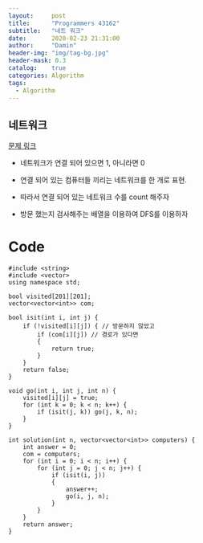 ```yaml
---
layout:     post
title:      "Programmers 43162"
subtitle:   "네트 워크"
date:       2020-02-23 21:31:00
author:     "Damin"
header-img: "img/tag-bg.jpg"
header-mask: 0.3
catalog:    true
categories: Algorithm
tags:
  - Algorithm
---
```


## 네트워크

[문제 링크](https://programmers.co.kr/learn/courses/30/lessons/43162)

- 네트워크가 연결 되어 있으면 1, 아니라면 0

- 연결 되어 있는 컴퓨터들 끼리는 네트워크를 한 개로 표현.

- 따라서 연결 되어 있는 네트워크 수를 count 해주자

- 방문 했는지 검사해주는 배열을 이용하여 DFS를 이용하자

# Code

~~~
#include <string>
#include <vector>
using namespace std;

bool visited[201][201];
vector<vector<int>> com;

bool isit(int i, int j) {
	if (!visited[i][j]) { // 방문하지 않았고
		if (com[i][j]) // 경로가 있다면
		{
			return true;
		}
	}
	return false;
}

void go(int i, int j, int n) {
	visited[i][j] = true;
	for (int k = 0; k < n; k++) {
		if (isit(j, k)) go(j, k, n);
	}
}

int solution(int n, vector<vector<int>> computers) {
	int answer = 0;
	com = computers;
	for (int i = 0; i < n; i++) {
		for (int j = 0; j < n; j++) {
			if (isit(i, j))
			{
				answer++;
				go(i, j, n);
			}
		}
	}
	return answer;
}
~~~

